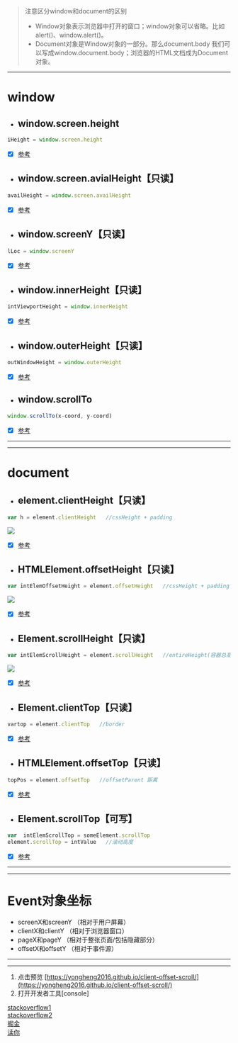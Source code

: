 
> 注意区分window和document的区别
>+ Window对象表示浏览器中打开的窗口；window对象可以省略。比如alert()、window.alert()。
>+ Document对象是Window对象的一部分。那么document.body 我们可以写成window.document.body；浏览器的HTML文档成为Document对象。
---
# window

+ ## window.screen.height
```javascript
iHeight = window.screen.height
```
+ [x] [参考](https://developer.mozilla.org/zh-CN/docs/Web/API/Screen/height)   


+ ## window.screen.avialHeight【只读】
```javascript
availHeight = window.screen.availHeight
```
+ [x] [参考](https://developer.mozilla.org/en-US/docs/Web/API/Screen/availHeight)


+ ## window.screenY【只读】
```javascript
lLoc = window.screenY 
```
+ [x] [参考](https://developer.mozilla.org/en-US/docs/Web/API/Window/screenY)


+ ## window.innerHeight【只读】  
```javascript
intViewportHeight = window.innerHeight
```
+ [x] [参考](https://developer.mozilla.org/en-US/docs/Web/API/Window/innerHeight)


+ ## window.outerHeight【只读】
```javascript
outWindowHeight = window.outerHeight
```
+ [x] [参考](https://developer.mozilla.org/en-US/docs/Web/API/Window/outerHeight)


+ ## window.scrollTo
```javascript
window.scrollTo(x-coord, y-coord)
```
+ [x] [参考](https://developer.mozilla.org/en-US/docs/Web/API/Window/scrollTo)


---
---

# document
+ ## element.clientHeight【只读】
```javascript
var h = element.clientHeight   //cssHeight + padding
```
![](https://developer.mozilla.org/@api/deki/files/185/=Dimensions-client.png)
+ [x] [参考](https://developer.mozilla.org/en-US/docs/Web/API/Element/clientHeight)


+ ## HTMLElement.offsetHeight【只读】
```javascript
var intElemOffsetHeight = element.offsetHeight   //cssHeight + padding +border
```
![](https://developer.mozilla.org/@api/deki/files/186/=Dimensions-offset.png)
+ [x] [参考](https://developer.mozilla.org/en-US/docs/Web/API/HTMLElement/offsetHeight)


+ ## Element.scrollHeight【只读】
```javascript
var intElemScrollHeight = element.scrollHeight   //entireHeight(容器总高度)
```
![](https://developer.mozilla.org/@api/deki/files/840/=ScrollHeight.png)
+ [x] [参考](https://developer.mozilla.org/en-US/docs/Web/API/Element/scrollHeight)


+ ## Element.clientTop【只读】
```javascript
vartop = element.clientTop   //border
```
+ [x] [参考](https://developer.mozilla.org/zh-CN/docs/Web/API/Element/clientTop)


+ ## HTMLElement.offsetTop【只读】
```javascript
topPos = element.offsetTop   //offsetParent 距离
```
+ [x] [参考](https://developer.mozilla.org/en-US/docs/Web/API/HTMLElement/offsetTop)


+ ## Element.scrollTop【可写】
```javascript
var  intElemScrollTop = someElement.scrollTop
element.scrollTop = intValue   //滚动高度
```
+ [x] [参考](https://developer.mozilla.org/en-US/docs/Web/API/Element/scrollTop)

---
---

# Event对象坐标
+ screenX和screenY （相对于用户屏幕）
+ clientX和clientY （相对于浏览器窗口）
+ pageX和pageY （相对于整张页面/包括隐藏部分）
+ offsetX和offsetY （相对于事件源）

---
---

1. 点击预览  [https://yongheng2016.github.io/client-offset-scroll/](https://yongheng2016.github.io/client-offset-scroll/)    
2. 打开开发者工具[console]

[stackoverflow1](https://stackoverflow.com/questions/22675126/what-is-offsetheight-clientheight-scrollheight)  
[stackoverflow2](https://stackoverflow.com/questions/21064101/understanding-offsetwidth-clientwidth-scrollwidth-and-height-respectively)  
[掘金](https://juejin.im/entry/59772e9ef265da6c322e24f9)  
[读你](http://duni.sinaapp.com/?p=750)  
